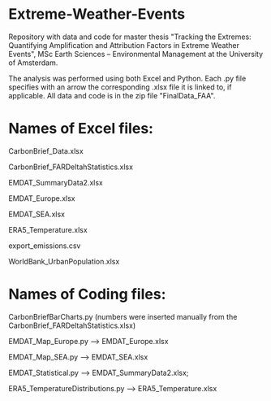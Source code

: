 # Extreme-Weather-Events
Repository with data and code for master thesis "Tracking the Extremes: Quantifying Amplification and Attribution Factors in Extreme Weather Events", MSc Earth Sciences – Environmental Management at the University of Amsterdam.

The analysis was performed using both Excel and Python. Each .py file specifies with an arrow the corresponding .xlsx file it is linked to, if applicable. All data and code is in the zip file "FinalData_FAA".

# Names of Excel files:

CarbonBrief_Data.xlsx

CarbonBrief_FARDeltahStatistics.xlsx

EMDAT_SummaryData2.xlsx

EMDAT_Europe.xlsx

EMDAT_SEA.xlsx

ERA5_Temperature.xlsx

export_emissions.csv

WorldBank_UrbanPopulation.xlsx

# Names of Coding files:

CarbonBriefBarCharts.py (numbers were inserted manually from the CarbonBrief_FARDeltahStatistics.xlsx)

EMDAT_Map_Europe.py --> EMDAT_Europe.xlsx

EMDAT_Map_SEA.py --> EMDAT_SEA.xlsx

EMDAT_Statistical.py --> EMDAT_SummaryData2.xlsx;

ERA5_TemperatureDistributions.py --> ERA5_Temperature.xlsx
